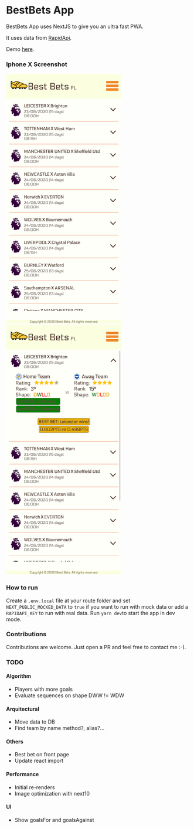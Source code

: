# BestBets App

BestBets App uses NextJS to give you an ultra fast PWA.

It uses data from [RapidApi](https://rapidapi.com/).

Demo [here](https://best-bets.vercel.app/).

### Iphone X Screenshot

![IphoneX Screen Shot](./screenshots/iPhoneX_v1.png)
![IphoneX Screen Shot Collapsed](./screenshots/iPhoneX_v1_collapsed.png)

### How to run

Create a `.env.local` file at your route folder and set `NEXT_PUBLIC_MOCKED_DATA` to `true` if you want to run with mock data
or add a `RAPIDAPI_KEY` to run with real data. Run `yarn dev`to start the app in dev mode.

### Contributions

Contributions are welcome. Just open a PR and feel free to contact me :-).

### TODO

#### Algorithm
- Players with more goals
- Evaluate sequences on shape DWW != WDW

#### Arquitectural
- Move data to DB
- Find team by name method?, alias?...

#### Others
- Best bet on front page
- Update react import 

#### Performance
- Initial re-renders
- Image optimization with next10
<!-- Warning: You have opted-out of Automatic Static Optimization due to `getInitialProps` in `pages/_app`. This does not opt-out pages with `getStaticProps`
Read more: https://err.sh/next.js/opt-out-auto-static-optimization -->

#### UI
- Show goalsFor and goalsAgainst